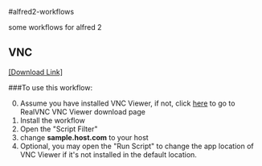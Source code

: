 #alfred2-workflows

some workflows for alfred 2

## VNC
[\[Download Link\]][1]

###To use this workflow:

0. Assume you have installed VNC Viewer, if not, click [here][2] to go to RealVNC VNC Viewer download page
1. Install the workflow
2. Open the "Script Filter"
3. change **sample.host.com** to your host
4. Optional, you may open the "Run Script" to change the app location of VNC Viewer if it's not installed in the default location.

[1]: https://github.com/MelvinTo/alfred2-workflows/raw/master/Downloads/VNC.alfredworkflow
[2]: http://www.realvnc.com/download/viewer/
